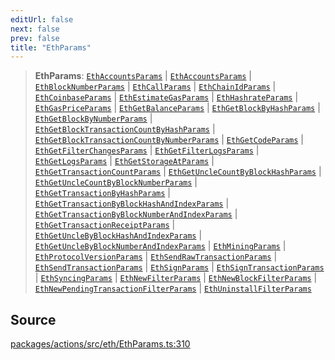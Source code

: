 ```yaml
---
editUrl: false
next: false
prev: false
title: "EthParams"
---
```


> **EthParams**: [`EthAccountsParams`](/reference/tevm/actions/type-aliases/ethaccountsparams/) \| [`EthAccountsParams`](/reference/tevm/actions/type-aliases/ethaccountsparams/) \| [`EthBlockNumberParams`](/reference/tevm/actions/type-aliases/ethblocknumberparams/) \| [`EthCallParams`](/reference/tevm/actions/type-aliases/ethcallparams/) \| [`EthChainIdParams`](/reference/tevm/actions/type-aliases/ethchainidparams/) \| [`EthCoinbaseParams`](/reference/tevm/actions/type-aliases/ethcoinbaseparams/) \| [`EthEstimateGasParams`](/reference/tevm/actions/type-aliases/ethestimategasparams/) \| [`EthHashrateParams`](/reference/tevm/actions/type-aliases/ethhashrateparams/) \| [`EthGasPriceParams`](/reference/tevm/actions/type-aliases/ethgaspriceparams/) \| [`EthGetBalanceParams`](/reference/tevm/actions/type-aliases/ethgetbalanceparams/) \| [`EthGetBlockByHashParams`](/reference/tevm/actions/type-aliases/ethgetblockbyhashparams/) \| [`EthGetBlockByNumberParams`](/reference/tevm/actions/type-aliases/ethgetblockbynumberparams/) \| [`EthGetBlockTransactionCountByHashParams`](/reference/tevm/actions/type-aliases/ethgetblocktransactioncountbyhashparams/) \| [`EthGetBlockTransactionCountByNumberParams`](/reference/tevm/actions/type-aliases/ethgetblocktransactioncountbynumberparams/) \| [`EthGetCodeParams`](/reference/tevm/actions/type-aliases/ethgetcodeparams/) \| [`EthGetFilterChangesParams`](/reference/tevm/actions/type-aliases/ethgetfilterchangesparams/) \| [`EthGetFilterLogsParams`](/reference/tevm/actions/type-aliases/ethgetfilterlogsparams/) \| [`EthGetLogsParams`](/reference/tevm/actions/type-aliases/ethgetlogsparams/) \| [`EthGetStorageAtParams`](/reference/tevm/actions/type-aliases/ethgetstorageatparams/) \| [`EthGetTransactionCountParams`](/reference/tevm/actions/type-aliases/ethgettransactioncountparams/) \| [`EthGetUncleCountByBlockHashParams`](/reference/tevm/actions/type-aliases/ethgetunclecountbyblockhashparams/) \| [`EthGetUncleCountByBlockNumberParams`](/reference/tevm/actions/type-aliases/ethgetunclecountbyblocknumberparams/) \| [`EthGetTransactionByHashParams`](/reference/tevm/actions/type-aliases/ethgettransactionbyhashparams/) \| [`EthGetTransactionByBlockHashAndIndexParams`](/reference/tevm/actions/type-aliases/ethgettransactionbyblockhashandindexparams/) \| [`EthGetTransactionByBlockNumberAndIndexParams`](/reference/tevm/actions/type-aliases/ethgettransactionbyblocknumberandindexparams/) \| [`EthGetTransactionReceiptParams`](/reference/tevm/actions/type-aliases/ethgettransactionreceiptparams/) \| [`EthGetUncleByBlockHashAndIndexParams`](/reference/tevm/actions/type-aliases/ethgetunclebyblockhashandindexparams/) \| [`EthGetUncleByBlockNumberAndIndexParams`](/reference/tevm/actions/type-aliases/ethgetunclebyblocknumberandindexparams/) \| [`EthMiningParams`](/reference/tevm/actions/type-aliases/ethminingparams/) \| [`EthProtocolVersionParams`](/reference/tevm/actions/type-aliases/ethprotocolversionparams/) \| [`EthSendRawTransactionParams`](/reference/tevm/actions/type-aliases/ethsendrawtransactionparams/) \| [`EthSendTransactionParams`](/reference/tevm/actions/type-aliases/ethsendtransactionparams/) \| [`EthSignParams`](/reference/tevm/actions/type-aliases/ethsignparams/) \| [`EthSignTransactionParams`](/reference/tevm/actions/type-aliases/ethsigntransactionparams/) \| [`EthSyncingParams`](/reference/tevm/actions/type-aliases/ethsyncingparams/) \| [`EthNewFilterParams`](/reference/tevm/actions/type-aliases/ethnewfilterparams/) \| [`EthNewBlockFilterParams`](/reference/tevm/actions/type-aliases/ethnewblockfilterparams/) \| [`EthNewPendingTransactionFilterParams`](/reference/tevm/actions/type-aliases/ethnewpendingtransactionfilterparams/) \| [`EthUninstallFilterParams`](/reference/tevm/actions/type-aliases/ethuninstallfilterparams/)

## Source

[packages/actions/src/eth/EthParams.ts:310](https://github.com/evmts/tevm-monorepo/blob/main/packages/actions/src/eth/EthParams.ts#L310)
